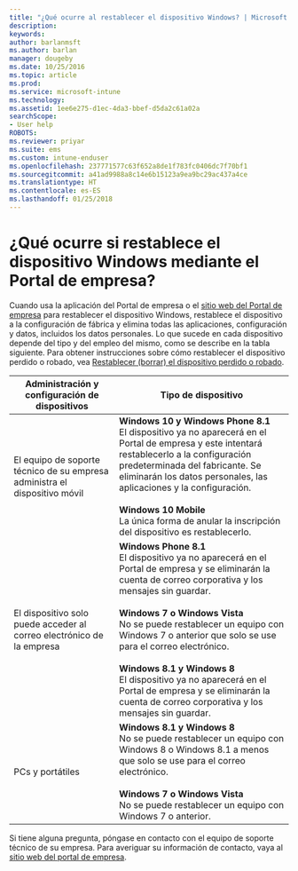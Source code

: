 ```yaml
---
title: "¿Qué ocurre al restablecer el dispositivo Windows? | Microsoft Docs"
description: 
keywords: 
author: barlanmsft
ms.author: barlan
manager: dougeby
ms.date: 10/25/2016
ms.topic: article
ms.prod: 
ms.service: microsoft-intune
ms.technology: 
ms.assetid: 1ee6e275-d1ec-4da3-bbef-d5da2c61a02a
searchScope:
- User help
ROBOTS: 
ms.reviewer: priyar
ms.suite: ems
ms.custom: intune-enduser
ms.openlocfilehash: 237771577c63f652a8de1f783fc0406dc7f70bf1
ms.sourcegitcommit: a41ad9988a8c14e6b15123a9ea9bc29ac437a4ce
ms.translationtype: HT
ms.contentlocale: es-ES
ms.lasthandoff: 01/25/2018
---
```

# <a name="what-happens-if-you-reset-your-windows-device-using-the-company-portal"></a>¿Qué ocurre si restablece el dispositivo Windows mediante el Portal de empresa?

Cuando usa la aplicación del Portal de empresa o el [sitio web del Portal de empresa](reset-erase-your-device-cpwebsite.md) para restablecer el dispositivo Windows, restablece el dispositivo a la configuración de fábrica y elimina todas las aplicaciones, configuración y datos, incluidos los datos personales. Lo que sucede en cada dispositivo depende del tipo y del empleo del mismo, como se describe en la tabla siguiente. Para obtener instrucciones sobre cómo restablecer el dispositivo perdido o robado, vea [Restablecer (borrar) el dispositivo perdido o robado](reset-erase-your-device-cpwebsite.md).

|Administración y configuración de dispositivos|Tipo de dispositivo|
|---------------------------------------|---------------|
|El equipo de soporte técnico de su empresa administra el dispositivo móvil|**Windows 10 y Windows Phone 8.1**</br>El dispositivo ya no aparecerá en el Portal de empresa y este intentará restablecerlo a la configuración predeterminada del fabricante. Se eliminarán los datos personales, las aplicaciones y la configuración. <br /><br />**Windows 10 Mobile**</br>La única forma de anular la inscripción del dispositivo es restablecerlo.|
|El dispositivo solo puede acceder al correo electrónico de la empresa|**Windows Phone 8.1**<br />El dispositivo ya no aparecerá en el Portal de empresa y se eliminarán la cuenta de correo corporativa y los mensajes sin guardar.<br /><br />**Windows 7 o Windows Vista**<br />No se puede restablecer un equipo con Windows 7 o anterior que solo se use para el correo electrónico.<br /><br />**Windows 8.1 y Windows 8**<br />El dispositivo ya no aparecerá en el Portal de empresa y se eliminarán la cuenta de correo corporativa y los mensajes sin guardar.|
|PCs y portátiles|**Windows 8.1 y Windows 8**<br />No se puede restablecer un equipo con Windows 8 o Windows 8.1 a menos que solo se use para el correo electrónico.<br /><br />**Windows 7 o Windows Vista**<br />No se puede restablecer un equipo con Windows 7 o anterior.|

Si tiene alguna pregunta, póngase en contacto con el equipo de soporte técnico de su empresa. Para averiguar su información de contacto, vaya al [sitio web del portal de empresa](https://portal.manage.microsoft.com#HelpDeskDialog).

